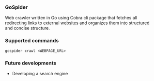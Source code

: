 ### GoSpider
Web crawler written in Go using Cobra cli package that fetches all redirecting links to external websites and organizes them into structured and concise structure.

### Supported commands
```
gospider crawl <WEBPAGE_URL>
```

### Future developments
* Developing a search engine